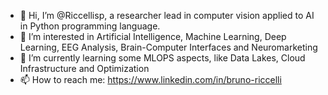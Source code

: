 - 👋 Hi, I’m @Riccellisp, a researcher lead in computer vision applied to AI in Python programming language.
- 👀 I’m interested in Artificial Intelligence, Machine Learning, Deep Learning, EEG Analysis, Brain-Computer Interfaces and Neuromarketing
- 🌱 I’m currently learning some MLOPS aspects, like Data Lakes, Cloud Infrastructure and Optimization
- 📫 How to reach me: https://www.linkedin.com/in/bruno-riccelli

<!---
Riccellisp/Riccellisp is a ✨ special ✨ repository because its `README.md` (this file) appears on your GitHub profile.
You can click the Preview link to take a look at your changes.
--->
